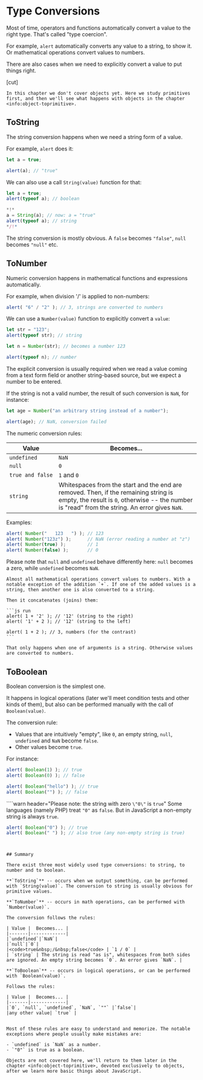 # Type Conversions

Most of time, operators and functions automatically convert a value to the right type. That's called "type coercion".

For example, `alert` automatically converts any value to a string, to show it. Or mathematical operations convert values to numbers.

There are also cases when we need to explicitly convert a value to put things right.

[cut]

```smart header="Not covering objects yet"
In this chapter we don't cover objects yet. Here we study primitives first, and then we'll see what happens with objects in the chapter <info:object-toprimitive>.
```

## ToString

The string conversion happens when we need a string form of a value.

For example, `alert` does it:

```js run
let a = true;

alert(a); // "true"
```

We can also use a call `String(value)` function for that:

```js run
let a = true;
alert(typeof a); // boolean

*!*
a = String(a); // now: a = "true"
alert(typeof a); // string
*/!*
```

The string conversion is mostly obvious. A `false` becomes `"false"`, `null` becomes `"null"` etc.

## ToNumber

Numeric conversion happens in mathematical functions and expressions automatically.

For example, when division '/' is applied to non-numbers:

```js run
alert( "6" / "2" ); // 3, strings are converted to numbers
```

We can use a `Number(value)` function to explicitly convert a `value`:

```js run
let str = "123";
alert(typeof str); // string

let n = Number(str); // becomes a number 123

alert(typeof n); // number
```

The explicit conversion is usually required when we read a value coming from a text form field or another string-based source, but we expect a number to be entered.

If the string is not a valid number, the result of such conversion is `NaN`, for instance:

```js run
let age = Number("an arbitrary string instead of a number");

alert(age); // NaN, conversion failed
```

The numeric conversion rules:

| Value |  Becomes... |
|-------|-------------|
|`undefined`|`NaN`|
|`null`|`0`|
|<code>true&nbsp;and&nbsp;false</code> | `1` and `0` |
| `string` | Whitespaces from the start and the end are removed. Then, if the remaining string is empty, the result is `0`, otherwise -- the number is "read" from the string. An error gives `NaN`. |

Examples:

```js run
alert( Number("   123   ") ); // 123
alert( Number("123z") );      // NaN (error reading a number at "z")
alert( Number(true) );        // 1
alert( Number(false) );       // 0
```

Please note that `null` and `undefined` behave differently here: `null` becomes a zero, while `undefined` becomes `NaN`.

````smart header="Addition '+' concatenates strings"
Almost all mathematical operations convert values to numbers. With a notable exception of the addition `+`. If one of the added values is a string, then another one is also converted to a string.

Then it concatenates (joins) them:

```js run
alert( 1 + '2' ); // '12' (string to the right)
alert( '1' + 2 ); // '12' (string to the left)

alert( 1 + 2 ); // 3, numbers (for the contrast)
```

That only happens when one of arguments is a string. Otherwise values are converted to numbers.
````

## ToBoolean

Boolean conversion is the simplest one.

It happens in logical operations (later we'll meet condition tests and other kinds of them), but also can be performed manually with the call of `Boolean(value)`.

The conversion rule:

- Values that are intuitively "empty", like `0`, an empty string, `null`, `undefined` and `NaN` become `false`.
- Other values become `true`.

For instance:

```js run
alert( Boolean(1) ); // true
alert( Boolean(0) ); // false

alert( Boolean("hello") ); // true
alert( Boolean("") ); // false
```

````warn header="Please note: the string with zero `\"0\"` is `true`"
Some languages (namely PHP) treat `"0"` as `false`. But in JavaScript a non-empty string is always `true`.

```js run
alert( Boolean("0") ); // true
alert( Boolean(" ") ); // also true (any non-empty string is true)
```
````


## Summary

There exist three most widely used type conversions: to string, to number and to boolean.

**`ToString`** -- occurs when we output something, can be performed with `String(value)`. The conversion to string is usually obvious for primitive values.

**`ToNumber`** -- occurs in math operations, can be performed with `Number(value)`.

The conversion follows the rules:

| Value |  Becomes... |
|-------|-------------|
|`undefined`|`NaN`|
|`null`|`0`|
|<code>true&nbsp;/&nbsp;false</code> | `1 / 0` |
| `string` | The string is read "as is", whitespaces from both sides are ignored. An empty string becomes `0`. An error gives `NaN`. |

**`ToBoolean`** -- occurs in logical operations, or can be performed with `Boolean(value)`.

Follows the rules:

| Value |  Becomes... |
|-------|-------------|
|`0`, `null`, `undefined`, `NaN`, `""` |`false`|
|any other value| `true` |


Most of these rules are easy to understand and memorize. The notable exceptions where people usually make mistakes are:

- `undefined` is `NaN` as a number.
- `"0"` is true as a boolean.

Objects are not covered here, we'll return to them later in the chapter <info:object-toprimitive>, devoted exclusively to objects, after we learn more basic things about JavaScript.
